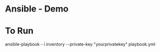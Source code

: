 # Ansible - Demo

# To Run
ansible-playbook - i inventory --private-key "yourprivatekey" playbook.yml